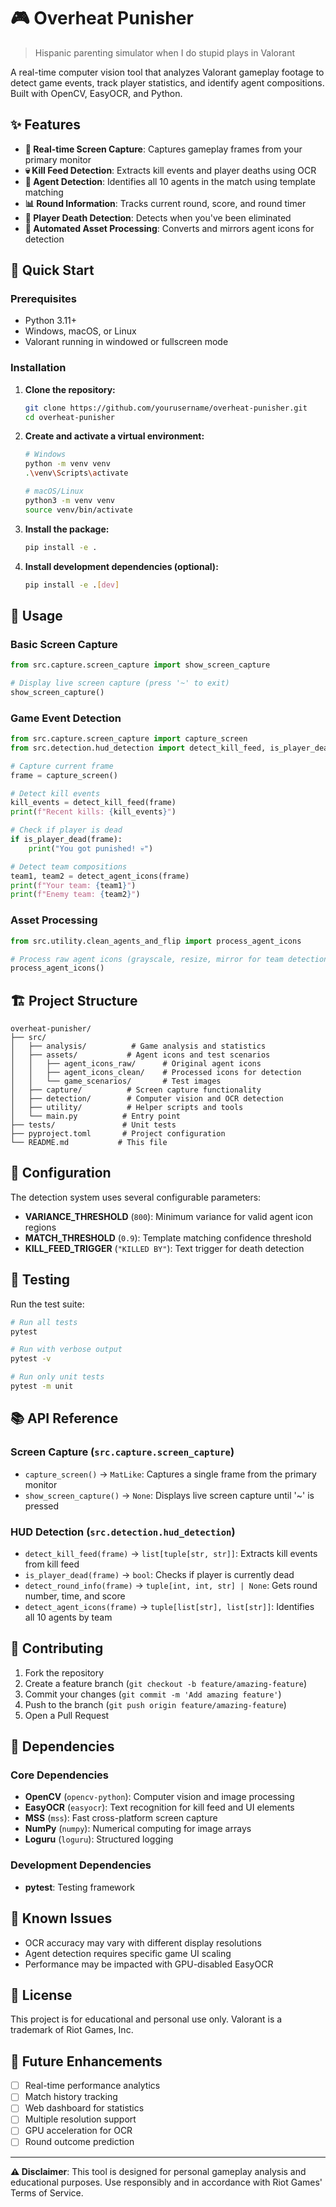 # 🎮 Overheat Punisher

> Hispanic parenting simulator when I do stupid plays in Valorant

A real-time computer vision tool that analyzes Valorant gameplay footage to detect game events, track player statistics, and identify agent compositions. Built with OpenCV, EasyOCR, and Python.

## ✨ Features

- **📸 Real-time Screen Capture**: Captures gameplay frames from your primary monitor
- **💀 Kill Feed Detection**: Extracts kill events and player deaths using OCR
- **👥 Agent Detection**: Identifies all 10 agents in the match using template matching
- **📊 Round Information**: Tracks current round, score, and round timer
- **🎯 Player Death Detection**: Detects when you've been eliminated
- **🔄 Automated Asset Processing**: Converts and mirrors agent icons for detection

## 🚀 Quick Start

### Prerequisites

- Python 3.11+
- Windows, macOS, or Linux
- Valorant running in windowed or fullscreen mode

### Installation

1. **Clone the repository:**
   ```bash
   git clone https://github.com/yourusername/overheat-punisher.git
   cd overheat-punisher
   ```

2. **Create and activate a virtual environment:**
   ```bash
   # Windows
   python -m venv venv
   .\venv\Scripts\activate
   
   # macOS/Linux
   python3 -m venv venv
   source venv/bin/activate
   ```

3. **Install the package:**
   ```bash
   pip install -e .
   ```

4. **Install development dependencies (optional):**
   ```bash
   pip install -e .[dev]
   ```

## 📖 Usage

### Basic Screen Capture
```python
from src.capture.screen_capture import show_screen_capture

# Display live screen capture (press '~' to exit)
show_screen_capture()
```

### Game Event Detection
```python
from src.capture.screen_capture import capture_screen
from src.detection.hud_detection import detect_kill_feed, is_player_dead, detect_agent_icons

# Capture current frame
frame = capture_screen()

# Detect kill events
kill_events = detect_kill_feed(frame)
print(f"Recent kills: {kill_events}")

# Check if player is dead
if is_player_dead(frame):
    print("You got punished! 💀")

# Detect team compositions
team1, team2 = detect_agent_icons(frame)
print(f"Your team: {team1}")
print(f"Enemy team: {team2}")
```

### Asset Processing
```python
from src.utility.clean_agents_and_flip import process_agent_icons

# Process raw agent icons (grayscale, resize, mirror for team detection)
process_agent_icons()
```

## 🏗️ Project Structure

```
overheat-punisher/
├── src/
│   ├── analysis/          # Game analysis and statistics
│   ├── assets/           # Agent icons and test scenarios
│   │   ├── agent_icons_raw/      # Original agent icons
│   │   ├── agent_icons_clean/    # Processed icons for detection
│   │   └── game_scenarios/       # Test images
│   ├── capture/          # Screen capture functionality
│   ├── detection/        # Computer vision and OCR detection
│   ├── utility/          # Helper scripts and tools
│   └── main.py          # Entry point
├── tests/               # Unit tests
├── pyproject.toml       # Project configuration
└── README.md           # This file
```

## 🔧 Configuration

The detection system uses several configurable parameters:

- **VARIANCE_THRESHOLD** (`800`): Minimum variance for valid agent icon regions
- **MATCH_THRESHOLD** (`0.9`): Template matching confidence threshold
- **KILL_FEED_TRIGGER** (`"KILLED BY"`): Text trigger for death detection

## 🧪 Testing

Run the test suite:

```bash
# Run all tests
pytest

# Run with verbose output
pytest -v

# Run only unit tests
pytest -m unit
```

## 📚 API Reference

### Screen Capture (`src.capture.screen_capture`)

- `capture_screen()` → `MatLike`: Captures a single frame from the primary monitor
- `show_screen_capture()` → `None`: Displays live screen capture until '~' is pressed

### HUD Detection (`src.detection.hud_detection`)

- `detect_kill_feed(frame)` → `list[tuple[str, str]]`: Extracts kill events from kill feed
- `is_player_dead(frame)` → `bool`: Checks if player is currently dead
- `detect_round_info(frame)` → `tuple[int, int, str] | None`: Gets round number, time, and score
- `detect_agent_icons(frame)` → `tuple[list[str], list[str]]`: Identifies all 10 agents by team

## 🤝 Contributing

1. Fork the repository
2. Create a feature branch (`git checkout -b feature/amazing-feature`)
3. Commit your changes (`git commit -m 'Add amazing feature'`)
4. Push to the branch (`git push origin feature/amazing-feature`)
5. Open a Pull Request

## 📝 Dependencies

### Core Dependencies
- **OpenCV** (`opencv-python`): Computer vision and image processing
- **EasyOCR** (`easyocr`): Text recognition for kill feed and UI elements
- **MSS** (`mss`): Fast cross-platform screen capture
- **NumPy** (`numpy`): Numerical computing for image arrays
- **Loguru** (`loguru`): Structured logging

### Development Dependencies
- **pytest**: Testing framework

## 🐛 Known Issues

- OCR accuracy may vary with different display resolutions
- Agent detection requires specific game UI scaling
- Performance may be impacted with GPU-disabled EasyOCR

## 📄 License

This project is for educational and personal use only. Valorant is a trademark of Riot Games, Inc.

## 🎯 Future Enhancements

- [ ] Real-time performance analytics
- [ ] Match history tracking
- [ ] Web dashboard for statistics
- [ ] Multiple resolution support
- [ ] GPU acceleration for OCR
- [ ] Round outcome prediction

---

**⚠️ Disclaimer**: This tool is designed for personal gameplay analysis and educational purposes. Use responsibly and in accordance with Riot Games' Terms of Service.